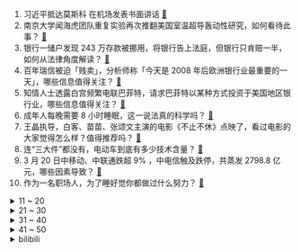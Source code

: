 1. 习近平抵达莫斯科 在机场发表书面讲话 [:link:](https://www.zhihu.com/question/615547500)
2. 南京大学闻海虎团队重复实验再次推翻美国室温超导轰动性研究，如何看待此事？ [:link:](https://www.zhihu.com/question/590708129)
3. 银行一储户发现 243 万存款被挪用，将银行告上法庭，但银行只肯赔一半，如何从法律角度解读？ [:link:](https://www.zhihu.com/question/590733051)
4. 百年瑞信被迫「贱卖」，分析师称「今天是 2008 年后欧洲银行业最重要的一天」，哪些信息值得关注？ [:link:](https://www.zhihu.com/question/590710134)
5. 知情人士透露白宫频繁电联巴菲特，请求巴菲特以某种方式投资于美国地区银行业，哪些信息值得关注？ [:link:](https://www.zhihu.com/question/590768389)
6. 成年人每晚需要 8 小时睡眠，这一说法真的科学吗？ [:link:](https://www.zhihu.com/question/339114245)
7. 王晶执导，白客、苗苗、张颂文主演的电影《不止不休》点映了，看过电影的大家觉得怎么样？值得推荐吗？ [:link:](https://www.zhihu.com/question/590411623)
8. 连“三大件”都没有，电动车到底有多少技术含量？ [:link:](https://www.zhihu.com/question/587084127)
9. 3 月 20 日中移动、中联通跌超 9% ，中电信触及跌停，共蒸发 2798.8 亿元，哪些因素导致？ [:link:](https://www.zhihu.com/question/590783421)
10. 作为一名职场人，为了睡好觉你都做过什么努力？ [:link:](https://www.zhihu.com/question/589289572)
<details>
<summary>11 ~ 20</summary>

11. 海关总署回应「集装箱空箱数量增加」，称「反映国际市场看好我们出口能力」，透露了哪些信息？ [:link:](https://www.zhihu.com/question/590726952)
12. 《精灵宝可梦》中小智最大的失败是什么？ [:link:](https://www.zhihu.com/question/341929261)
13. 张兰被曝海外欠债 9.8 亿，纽约豪宅被执行，境外家族信托被击穿，张兰称被资本算计，哪些信息值得关注？ [:link:](https://www.zhihu.com/question/590715335)
14. 2023年有哪些适合春分节气的文案？ [:link:](https://www.zhihu.com/question/589325541)
15. 韩国晚婚成趋势，40 岁出头的新娘人数比 20 岁出头的还多，如何看待此事？反映出什么问题？ [:link:](https://www.zhihu.com/question/590720916)
16. 有哪些适合爸爸跟孩子一起玩的游戏或者活动？ [:link:](https://www.zhihu.com/question/60498981)
17. 梅西遭遇巴黎主场嘘声，赛后没有参与谢场，直接返回更衣室，如何评价他的表现？ [:link:](https://www.zhihu.com/question/590726565)
18. 人到老了，才发现自己跟子女不是利益共同体，而是两个家庭，你怎么看？ [:link:](https://www.zhihu.com/question/590364412)
19. 华为去年研发经费 238 亿美元，任正非称未来在AI大模型上风起云涌的不只是微软一家，透露了哪些信息？ [:link:](https://www.zhihu.com/question/590333485)
20. Doinb 锐评 Ning 表示「有人说他上 LPL 他也行，结果发现他不行」，对此你有什么想说？ [:link:](https://www.zhihu.com/question/590232718)
</details>
<details>
<summary>21 ~ 30</summary>

21. 为什么《宝可梦》能成为经典而《赛尔号》和《洛克王国》却有一些差距？ [:link:](https://www.zhihu.com/question/515389492)
22. 我国 2.64 亿老年人口中网民占比不到一半，当农村老人面对智能电视，如何帮助他们走出「数字困境」？ [:link:](https://www.zhihu.com/question/590411608)
23. 粒子不能毁灭，是不是意味着我身上的每个原子都和宇宙的年龄一样大？ [:link:](https://www.zhihu.com/question/581610791)
24. 外交部发布「 2022 年美国民主情况」报告，有哪些信息值得关注？ [:link:](https://www.zhihu.com/question/590718448)
25. 职场中，最大的谎言是什么？ [:link:](https://www.zhihu.com/question/585376856)
26. 房间里养猫，经常铲屎，但味道还是很大，怎么办？ [:link:](https://www.zhihu.com/question/586436465)
27. 你减肥的动力来自哪里？ [:link:](https://www.zhihu.com/question/588692962)
28. 孙绍祖为何敢虐待迎春？皇妃之妹，公侯千金，一点分量也没有吗？ [:link:](https://www.zhihu.com/question/589035841)
29. 如何看待江苏省成为直播带岗第一大省，直播带岗的“昆山模式”给招聘行业带来哪些启示? [:link:](https://www.zhihu.com/question/590748621)
30. 有哪些色彩运用非常经典的电影？ [:link:](https://www.zhihu.com/question/52673909)
</details>
<details>
<summary>31 ~ 40</summary>

31. 瑞银和瑞信分别是瑞士第一和第二大银行，合并后将会产生什么样的局面？ 对全球银行会产生哪些影响？ [:link:](https://www.zhihu.com/question/590749117)
32. 第一次买相机要避开哪些坑？ [:link:](https://www.zhihu.com/question/589640801)
33. 为什么现在的孩子普遍心理太脆弱，只能听表扬，禁不起一点批评，话说重一点就要崩溃？ [:link:](https://www.zhihu.com/question/589677533)
34. 陆雪琪为什么喜欢张小凡？ [:link:](https://www.zhihu.com/question/347717112)
35. 对公务员的考试一无所知，该怎样准备？ [:link:](https://www.zhihu.com/question/321438898)
36. 白色汽车比黑色汽车更耐脏、持久耐用吗？ [:link:](https://www.zhihu.com/question/587071415)
37. 有哪些适合大学生读的英文书籍？ [:link:](https://www.zhihu.com/question/586501015)
38. 骑自行车爬一个很陡的坡的过程中，你都是靠什么思想坚持下来的？ [:link:](https://www.zhihu.com/question/589504836)
39. 什么样的运动可以在工作间隙中进行，以最大程度地缓解身心压力？ [:link:](https://www.zhihu.com/question/589639067)
40. 植物有哪些令人惊叹的繁衍方式？ [:link:](https://www.zhihu.com/question/589362594)
</details>
<details>
<summary>41 ~ 50</summary>

41. 慢跑和快走哪个更损伤膝盖？如何合理控制时长和运动量？ [:link:](https://www.zhihu.com/question/587088626)
42. 因为承受不住压力而离职，是一种失败吗？ [:link:](https://www.zhihu.com/question/589228962)
43. 哑铃或杠铃的配重为什么越大越重大放中间，越小越轻的放两边呢？反过来有什么问题吗？ [:link:](https://www.zhihu.com/question/589748390)
44. 米哈游会不会步暴雪的后尘？ [:link:](https://www.zhihu.com/question/502507409)
45. 预算 500-1000 元有哪些好用的男士剃须刀推荐？ [:link:](https://www.zhihu.com/question/589360627)
46. 年龄大了就不喜欢玩游戏了吗？ [:link:](https://www.zhihu.com/question/590668976)
47. 老股民深陷炒股骗局，巨额浮盈后无法取现，1 个月被骗 100 万，该类骗局利用了受骗者怎样的心理？ [:link:](https://www.zhihu.com/question/590731716)
48. 真正的独立思考是什么样子？ [:link:](https://www.zhihu.com/question/545374557)
49. 碳架 + 105 这种配置在骑车人心里是什么地位，为什么会作为一个衡量标准？ [:link:](https://www.zhihu.com/question/589504787)
50. 找回记忆中的美好瞬间，需要几个步骤？ [:link:](https://www.zhihu.com/question/590714882)
</details><details>
<summary>bilibili</summary>

1. 一群up主在城市玩共享位置捉迷藏！太可怕了！！【第二期】 [:link:](//www.bilibili.com/video/BV1KP411f7fc)
2. 【医案寻踪】一年不吃早饭的人现在怎么样了？让我们揭开一场隐瞒我们70年的健康骗局！ [:link:](//www.bilibili.com/video/BV1Zs4y1H7NV)
3. 我被禁言了2 [:link:](//www.bilibili.com/video/BV1n24y1u7WR)
4. 日本神级广告：零CG真人出演，50人分饰两角，2分钟一镜到底演绎12年父女情 [:link:](//www.bilibili.com/video/BV1TL411r7fF)
5. 我把MC所有的方块都收集了！！！ [:link:](//www.bilibili.com/video/BV1Wx4y1P7Y8)
6. 品尝世界最酸酸物，胃酸系统今日奖励休息一天 [:link:](//www.bilibili.com/video/BV1g84y1w7Gn)
7. 新番时光机！十年前的观众都在看什么？「2013年1月篇」泛式 [:link:](//www.bilibili.com/video/BV1ws4y1p7k9)
8. 小傲小潮去重庆！好吃好喝如仙境！ [:link:](//www.bilibili.com/video/BV1UL411o7mP)
9. 喂！你给我摇起来啊！！！ [:link:](//www.bilibili.com/video/BV1dP411d7HT)
10. ⚡喵喵喵喵喵喵喵喵喵喵喵喵喵喵 [:link:](//www.bilibili.com/video/BV1wg4y1t7j6)
<details>
<summary>11 ~ 20</summary>

11. 对他使用新空间卡组吧【水无月菌】 [:link:](//www.bilibili.com/video/BV1cL411r7Zn)
12. 日后升起的每一缕炊烟，都是对你的思念 [:link:](//www.bilibili.com/video/BV1Cg4y147zr)
13. 你最后一次看少儿频道是什么时候？ [:link:](//www.bilibili.com/video/BV1984y1A7Dg)
14. 终于到了！不带钱跨越半个中国，抵达北京！ 丨流浪 11 [:link:](//www.bilibili.com/video/BV19M4y1z714)
15. MOREVFX「流浪地球2」视效花絮 [:link:](//www.bilibili.com/video/BV1hP411Z7Tc)
16. 关于我半夜在路边救了一只猫 [:link:](//www.bilibili.com/video/BV1hV4y197QJ)
17. “ 北 方 人 诱 捕 器 ” [:link:](//www.bilibili.com/video/BV1r24y1x7jb)
18. 不读高中去职校学电竞出路怎么样？这个视频给你答案！ [:link:](//www.bilibili.com/video/BV1Tk4y1t7ii)
19. 兑现承诺！快来跟画Jerry鼠吧 [:link:](//www.bilibili.com/video/BV1iv4y177U9)
20. 这句被疯传的英文，引发网友热议！你能看懂吗？ [:link:](//www.bilibili.com/video/BV1G94y1F7se)
</details>
<details>
<summary>21 ~ 30</summary>

21. 街上狗比孩子多 韩国人好像真的不生小孩 [:link:](//www.bilibili.com/video/BV1BY4y1X7zT)
22. 真实版浣熊市：市民集体变异，医生挖出日本政府的阴谋 [:link:](//www.bilibili.com/video/BV1bb411Z7AY)
23. 【烂活电竞43】列兵杰克爱！ 听到命令请喊到！  月男腐乳杰克爱  出列！！！！！！！！！！！！！！ [:link:](//www.bilibili.com/video/BV1KY4y1X79d)
24. 粮油之死：四大粮商做空中国，长达100年的粮油战争从未结束！【世界战史】 [:link:](//www.bilibili.com/video/BV1fs4y1H7my)
25. 无限穿帮！当埃及up看《木乃伊》 [:link:](//www.bilibili.com/video/BV12L411R7w9)
26. 【陋室画家】进来！你还有什么理由不坚持热爱？ [:link:](//www.bilibili.com/video/BV1U24y1x76W)
27. 【崩坏3】终章纪念「Beautiful World」 [:link:](//www.bilibili.com/video/BV1XX4y1o7yN)
28. 我愿来世做春风，温柔且自由 [:link:](//www.bilibili.com/video/BV1hv4y1775L)
29. 渲染了一个月，希望能有一万播放... [:link:](//www.bilibili.com/video/BV1PL411d7XR)
30. 《原神》EP - 春露漫散之虹 [:link:](//www.bilibili.com/video/BV1Sg4y1s7Qp)
</details>
<details>
<summary>31 ~ 40</summary>

31. 女生宿舍的Love Shot灯光版 [:link:](//www.bilibili.com/video/BV1cL411C7hS)
32. 澡堂里还能开自助餐？169玩一天，南方小伙来了东北惊掉波棱盖【怎么这么值ep57-沈阳洗浴】 [:link:](//www.bilibili.com/video/BV1224y1x743)
33. 80万赞已到，我去天上吃饭了朋友们！ [:link:](//www.bilibili.com/video/BV1dx4y1A7P3)
34. ⚡西 域 战 神⚡ [:link:](//www.bilibili.com/video/BV11c411E7ga)
35. 宵宫放烟花之蹦迪神曲！参上！ [:link:](//www.bilibili.com/video/BV1sV4y197QP)
36. 【流浪地球2 | 视效花絮】跟随超长镜头，逐帧感受小破球的变化！ [:link:](//www.bilibili.com/video/BV1zP411d7tX)
37. 【林肯公园 | B站首发】Numb (官方MV 4K修复版) - Linkin Park [:link:](//www.bilibili.com/video/BV1Mm4y1k7We)
38. 无爱方可破情局 无情方可破全局 [:link:](//www.bilibili.com/video/BV1wM4y1k7j5)
39. 一口气了解硅谷银行倒闭危机 [:link:](//www.bilibili.com/video/BV1Zs4y1H7rj)
40. 【STN快报第七季08】新版里昂人设崩塌，全身都是不能播的液体 [:link:](//www.bilibili.com/video/BV1Es4y1p7sT)
</details>
<details>
<summary>41 ~ 50</summary>

41. 资助了几年的山区女孩突然不读书了，驱车去山里看看她什么情况 [:link:](//www.bilibili.com/video/BV17s4y1p7Cq)
42. 伪装者 [:link:](//www.bilibili.com/video/BV11k4y1b75c)
43. 五黑年度最燃《将我的一切赌在这251秒！》 [:link:](//www.bilibili.com/video/BV1FP411f7D2)
44. 被童话隐藏的真相！美女为什么嫁给野兽？还生了一窝小野兽？？ [:link:](//www.bilibili.com/video/BV16M411H78u)
45. 💪🏻B站版《健身新手的训练完全手册》™ [:link:](//www.bilibili.com/video/BV1Hk4y187jF)
46. 把持不住！皇子被骗身又骗心！还是跟俏寡妇！《叶卡捷琳娜》S2P5 [:link:](//www.bilibili.com/video/BV1n24y1E7bv)
47. 【真 我的世界】三只小猪盖房子但狂飙版 [:link:](//www.bilibili.com/video/BV13L411C7Fj)
48. 《满江红》第一次在哔哩哔哩发作品啊。紧张！ [:link:](//www.bilibili.com/video/BV1F24y1u7kY)
49. 这不是特效！25对演员一镜到底演绎父女12年变化——日本感人广告 [:link:](//www.bilibili.com/video/BV1Bv4y1L7bW)
50. 日常生活 [:link:](//www.bilibili.com/video/BV15b411Z7eG)
</details>
<details>
<summary>51 ~ 60</summary>

51. “摇出心中那个自由且快乐的自己” [:link:](//www.bilibili.com/video/BV1nM411H7XS)
52. 放炮时不能多看一眼 [:link:](//www.bilibili.com/video/BV1T24y1E7fJ)
53. 一千颗碎片！实拍魔刀千刃！觉醒我们心中的热爱吧！ [:link:](//www.bilibili.com/video/BV14o4y1q777)
54. 李大钊的孙子被举报贪污，中纪委却“查”出来个好官，清官李宏塔 [:link:](//www.bilibili.com/video/BV1NT411k7NX)
55. 只看一条豆瓣评论猜电影！我懵了。。 [:link:](//www.bilibili.com/video/BV1vT411k7Hw)
56. 一拳超人埼玉训练1000天挑战第400天，今天四倍量挑战 [:link:](//www.bilibili.com/video/BV17g4y1t7JD)
57. 大堂经理改善员工餐 [:link:](//www.bilibili.com/video/BV1Nb411Z7Nn)
58. 【30天彻底瘦身】每周6天不重复·彻底瘦四肢减肚腩·就这么做！ [:link:](//www.bilibili.com/video/BV1DM4y1r7UE)
59. 【小弟学校篇】跳 远 的 战 争 [:link:](//www.bilibili.com/video/BV1PL411d742)
60. 各地人吃饭的迷惑操作！ [:link:](//www.bilibili.com/video/BV1fL411k7wq)
</details>
<details>
<summary>61 ~ 70</summary>

61. 我体育课呢？ [:link:](//www.bilibili.com/video/BV1Vc411j7Br)
62. 我被MIT哈佛CMU录取了！计算机博士申请季纪实 [:link:](//www.bilibili.com/video/BV1bo4y1q7Nn)
63. 送给你们 [:link:](//www.bilibili.com/video/BV1wL411C7XP)
64. 【AI本兮】反方向的钟 [:link:](//www.bilibili.com/video/BV1984y1c7wn)
65. 电棍笑传·小棍的复仇 [:link:](//www.bilibili.com/video/BV1Ab411f75g)
66. 【中字】《INTERNET YAMERO》 Aiobahn feat. KOTOKO 《主播女孩重度依赖/NEEDY GIRL OVERDOSE》第二弹MV [:link:](//www.bilibili.com/video/BV1jk4y187UA)
67. 总有些明明能跟你好好沟通的人，非要跟你“语言不通”，没关系，销冠会出手！ [:link:](//www.bilibili.com/video/BV13V4y197YZ)
68. 哦对了，还有就是小而臭的叫“沟” [:link:](//www.bilibili.com/video/BV19D4y1M7yN)
69. 猫：我的母语是无语! [:link:](//www.bilibili.com/video/BV1dL411R7rB)
70. 《无题》 [:link:](//www.bilibili.com/video/BV17c411E7MK)
</details>
<details>
<summary>71 ~ 80</summary>

71. 只  因  料  理  大  赛 [:link:](//www.bilibili.com/video/BV1T94y1F7qi)
72. 演员张颂文演讲《扎根》 [:link:](//www.bilibili.com/video/BV1Rs4y1H7HM)
73. 突然就理解什么叫全世界的审美都在下降了！这居然是70年前电影的服化道，每一件都优雅非常 [:link:](//www.bilibili.com/video/BV18v4y1L7YR)
74. 【海绵宝宝/拟人】“画了疯王派总” [:link:](//www.bilibili.com/video/BV1Fb411Z7sL)
75. 【TF家族】《一起去做的N件事》第十八件事：一起来拍日常吧！ [:link:](//www.bilibili.com/video/BV1hv4y1L7aN)
76. 总工时19天，用石料480方，用传统技术建造一座  石拱桥（全集） [:link:](//www.bilibili.com/video/BV1t84y1w7Ps)
77. 《 豚 骨 拉 面 全 套 配 方 》 [:link:](//www.bilibili.com/video/BV19m4y1r7TV)
78. 啊 [:link:](//www.bilibili.com/video/BV1LV4y197g4)
79. 风铃源于唐宋时期的「占风铎」，风吹玉振，静心宁神。寄相思，予祝愿。 [:link:](//www.bilibili.com/video/BV1aT411k7iX)
80. 忍界最痛！博人成为最大反派，将对抗整个木叶！最新剧情炸裂展开 [:link:](//www.bilibili.com/video/BV1Cv4y1L7ML)
</details>
<details>
<summary>81 ~ 90</summary>

81. 我们结婚啦啊啊啊啊！！！（开心到发疯） [:link:](//www.bilibili.com/video/BV1jb411Z7dU)
82. 造反吃人、为害一方！可我还是个好神仙（奎木狼篇·下） [:link:](//www.bilibili.com/video/BV1oX4y1o7YP)
83. 当年“血洗”全球的100首经典歌曲，DNA真的控制不住了！ [:link:](//www.bilibili.com/video/BV1vT411k7dS)
84. 天呐，我的天呐！ [:link:](//www.bilibili.com/video/BV1m24y1s7TN)
85. 都什么年代，谁还用传统方式逼供？！！ [:link:](//www.bilibili.com/video/BV1rc411E7eE)
86. 【短片】谁说拍短片一定需要剧本？ [:link:](//www.bilibili.com/video/BV1ZL411R7xw)
87. 嘲讽开呛，笑果拉满！倒油，他们是专业的！ [:link:](//www.bilibili.com/video/BV1mM4y1z7iv)
88. 二次火爆全网的《桃花诺》，小姐姐开口就惊了！ [:link:](//www.bilibili.com/video/BV1Xg4y1s7s9)
89. 去魔女的盛宴逛逛！💙 [:link:](//www.bilibili.com/video/BV1rP411d75G)
90. 水课这么多？学生需要能帮他们找到工作的真干货！最全实习攻略：实习时机/实习岗位选择/实习渠道/简历撰写/面试技巧/实习注意 [:link:](//www.bilibili.com/video/BV1kL411R74z)
</details>
<details>
<summary>91 ~ 100</summary>

91. 爽到起飞，复仇之路迎来最终高潮！深度解说《黑暗荣耀2》（下） [:link:](//www.bilibili.com/video/BV1Fs4y1p7Wh)
92. 在无尽的沙漠当中没有树木！该如何生存下去【我的世界】 P10 [:link:](//www.bilibili.com/video/BV1Nk4y1t76C)
93. 在饭局上被羞辱，女孩儿竟然这样化解尴尬 [:link:](//www.bilibili.com/video/BV1Zs4y1H7M5)
94. 血量越低，敌人越慌 [:link:](//www.bilibili.com/video/BV1wM4y167cU)
95. 变味的跑操≠体育锻炼，我还是觉得不值得提倡 [:link:](//www.bilibili.com/video/BV1Mo4y1z7Ax)
96. 重庆火锅到底卷成什么样子了？还能涮牛窝骨! [:link:](//www.bilibili.com/video/BV1qP411d732)
97. 【手书】20w粉丝up主？小丑罢了🤣👉🤡 [:link:](//www.bilibili.com/video/BV1zX4y1f7Wz)
98. 我不是懒羊羊啊！！ [:link:](//www.bilibili.com/video/BV1W54y1T7ct)
99. 你管这叫修正带？ [:link:](//www.bilibili.com/video/BV158411F7eF)
100. 生草眼镜2 【原神同人动画】 [:link:](//www.bilibili.com/video/BV1ag4y14733)
</details></details>